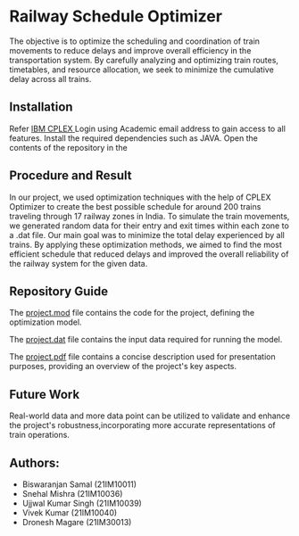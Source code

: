 # Railway Schedule Optimizer

The objective is to optimize the scheduling and coordination of train movements to reduce delays and improve overall efficiency in the transportation system. By carefully analyzing and optimizing train routes, timetables, and resource allocation, we seek to minimize the cumulative delay across all trains.


## Installation

Refer [IBM CPLEX ](https://www.ibm.com/products/ilog-cplex-optimization-studio/cplex-optimizer)
Login using Academic email address to gain access to all features.
Install the required dependencies such as JAVA.
Open the contents of the repository in the 

## Procedure and  Result
In our project, we used optimization techniques with the help of CPLEX Optimizer to create the best possible schedule for around 200 trains traveling through 17 railway zones in India. To simulate the train movements, we generated random data for their entry and exit times within each zone to  a .dat file. Our main goal was to minimize the total delay experienced by all trains. By applying these optimization methods, we aimed to find the most efficient schedule that reduced delays and improved the overall reliability of the railway system for the given data.

## Repository Guide
The [project.mod](https://github.com/Biswapotter7/Rail_Schedule_optimiser/blob/main/project.mod) file contains the code for the project, defining the optimization model. <br>

The [project.dat](https://github.com/Biswapotter7/Rail_Schedule_optimiser/blob/main/project.dat) file contains the input data required for running the model. <br>

The [project.pdf](https://github.com/Biswapotter7/Rail_Schedule_optimiser/blob/main/project.pdf) file contains a concise description used for presentation purposes, providing an overview of the project's key aspects. <br>




## Future Work

Real-world data and more data point  can be utilized to validate and enhance the project's  robustness,incorporating more accurate representations of train operations.

## **Authors**:
- Biswaranjan Samal (21IM10011)
- Snehal Mishra (21IM10036)
- Ujjwal Kumar Singh (21IM10039)
- Vivek Kumar (21IM10040)
- Dronesh Magare (21IM30013)

